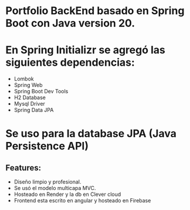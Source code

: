 # Portfolio BackEnd basado en Spring Boot con Java version 20. 
# En Spring Initializr se agregó las siguientes dependencias:

- Lombok
- Spring Web
- Spring Boot Dev Tools
- H2 Database
- Mysql Driver
- Spring Data JPA

# Se uso para la database JPA (Java Persistence API)

## Features:

- Diseño limpio y profesional.
- Se usó el modelo multicapa MVC.
- Hosteado en Render y la db en Clever cloud
- Frontend esta escrito en angular y hosteado en Firebase